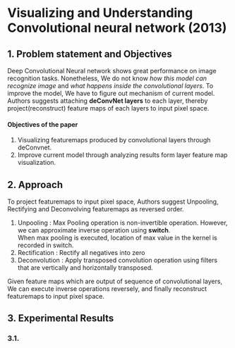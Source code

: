 # Visualizing and Understanding Convolutional neural network (2013)

## 1. Problem statement and Objectives
Deep Convolutional Neural network shows great performance on image recognition tasks. 
Nonetheless, We do not know *how this model can recognize image* and *what happens inside the convolutional layers*.
To improve the model, We have to figure out mechanism of current model. 
Authors suggests attaching **deConvNet layers** to each layer, thereby project(reconstruct) feature maps of each layers to input pixel space. 

#### Objectives of the paper
1. Visualizing featuremaps produced by convolutional layers through deConvnet.
2. Improve current model through analyzing results form layer feature map visualization. 

## 2. Approach
To project featuremaps to input pixel space, Authors suggest Unpooling, Rectifying and Deconvolving featuremaps as reversed order.

1. Unpooling : Max Pooling operation is non-invertible operation. However, we can approximate inverse operation using **switch**.   
               When max pooling is executed, location of max value in the kernel is recorded in switch. 
2. Rectification : Rectify all negatives into zero
3. Deconvolution : Apply transposed convolution operation using filters that are vertically and horizontally transposed.

Given feature maps which are output of sequence of convolutional layers, We can execute inverse operations reversely, and finally reconstruct featuremaps to input pixel space.

## 3. Experimental Results

### 3.1. 
